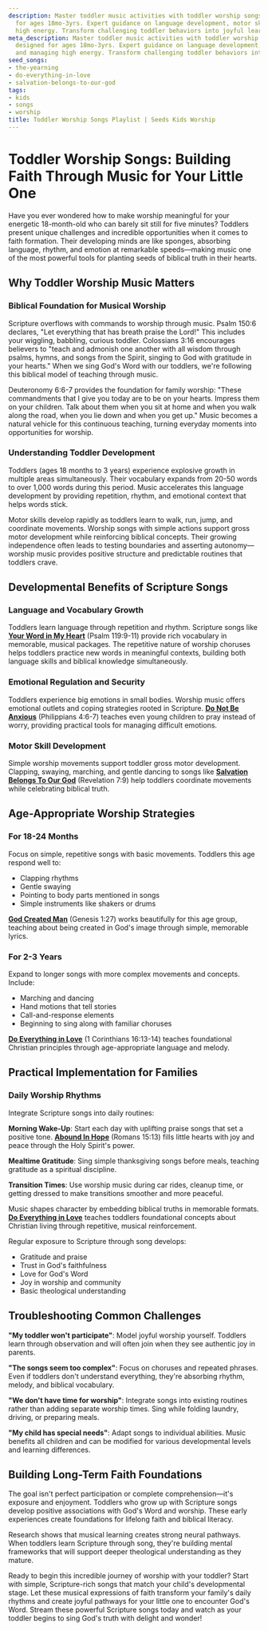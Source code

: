 ```yaml
---
description: Master toddler music activities with toddler worship songs playlist designed
  for ages 18mo-3yrs. Expert guidance on language development, motor skills, and managing
  high energy. Transform challenging toddler behaviors into joyful learning!
meta_description: Master toddler music activities with toddler worship songs playlist
  designed for ages 18mo-3yrs. Expert guidance on language development, motor skills,
  and managing high energy. Transform challenging toddler behaviors into joyful learning!
seed_songs:
- the-yearning
- do-everything-in-love
- salvation-belongs-to-our-god
tags:
- kids
- songs
- worship
title: Toddler Worship Songs Playlist | Seeds Kids Worship
---
```

# Toddler Worship Songs: Building Faith Through Music for Your Little One

Have you ever wondered how to make worship meaningful for your energetic 18-month-old who can barely sit still for five minutes? Toddlers present unique challenges and incredible opportunities when it comes to faith formation. Their developing minds are like sponges, absorbing language, rhythm, and emotion at remarkable speeds—making music one of the most powerful tools for planting seeds of biblical truth in their hearts.

## Why Toddler Worship Music Matters

### Biblical Foundation for Musical Worship

Scripture overflows with commands to worship through music. Psalm 150:6 declares, "Let everything that has breath praise the Lord!" This includes your wiggling, babbling, curious toddler. Colossians 3:16 encourages believers to "teach and admonish one another with all wisdom through psalms, hymns, and songs from the Spirit, singing to God with gratitude in your hearts." When we sing God's Word with our toddlers, we're following this biblical model of teaching through music.

Deuteronomy 6:6-7 provides the foundation for family worship: "These commandments that I give you today are to be on your hearts. Impress them on your children. Talk about them when you sit at home and when you walk along the road, when you lie down and when you get up." Music becomes a natural vehicle for this continuous teaching, turning everyday moments into opportunities for worship.

### Understanding Toddler Development

Toddlers (ages 18 months to 3 years) experience explosive growth in multiple areas simultaneously. Their vocabulary expands from 20-50 words to over 1,000 words during this period. Music accelerates this language development by providing repetition, rhythm, and emotional context that helps words stick.

Motor skills develop rapidly as toddlers learn to walk, run, jump, and coordinate movements. Worship songs with simple actions support gross motor development while reinforcing biblical concepts. Their growing independence often leads to testing boundaries and asserting autonomy—worship music provides positive structure and predictable routines that toddlers crave.

## Developmental Benefits of Scripture Songs

### Language and Vocabulary Growth

Toddlers learn language through repetition and rhythm. Scripture songs like **[Your Word in My Heart](https://seedskidsworship.com/product/your-word-in-my-heart-psalm-1199-11-2/)** (Psalm 119:9-11) provide rich vocabulary in memorable, musical packages. The repetitive nature of worship choruses helps toddlers practice new words in meaningful contexts, building both language skills and biblical knowledge simultaneously.

### Emotional Regulation and Security

Toddlers experience big emotions in small bodies. Worship music offers emotional outlets and coping strategies rooted in Scripture. **[Do Not Be Anxious](https://seedskidsworship.com/product/do-not-be-anxious-philippians-46-7-2/)** (Philippians 4:6-7) teaches even young children to pray instead of worry, providing practical tools for managing difficult emotions.

### Motor Skill Development

Simple worship movements support toddler gross motor development. Clapping, swaying, marching, and gentle dancing to songs like **[Salvation Belongs To Our God](https://seedskidsworship.com/product/salvation-belongs-to-our-god-revelation-79-2/)** (Revelation 7:9) help toddlers coordinate movements while celebrating biblical truth.

## Age-Appropriate Worship Strategies

### For 18-24 Months

Focus on simple, repetitive songs with basic movements. Toddlers this age respond well to:
- Clapping rhythms
- Gentle swaying
- Pointing to body parts mentioned in songs
- Simple instruments like shakers or drums

**[God Created Man](https://seedskidsworship.com/product/god-created-man-genesis-127/)** (Genesis 1:27) works beautifully for this age group, teaching about being created in God's image through simple, memorable lyrics.

### For 2-3 Years

Expand to longer songs with more complex movements and concepts. Include:
- Marching and dancing
- Hand motions that tell stories
- Call-and-response elements
- Beginning to sing along with familiar choruses

**[Do Everything in Love](https://seedskidsworship.com/product/do-everything-in-love-1-corinthians-1613-14-2/)** (1 Corinthians 16:13-14) teaches foundational Christian principles through age-appropriate language and melody.

## Practical Implementation for Families

### Daily Worship Rhythms

Integrate Scripture songs into daily routines:

**Morning Wake-Up**: Start each day with uplifting praise songs that set a positive tone. **[Abound In Hope](https://seedskidsworship.com/product/abound-in-hope-romans-1513/)** (Romans 15:13) fills little hearts with joy and peace through the Holy Spirit's power.

**Mealtime Gratitude**: Sing simple thanksgiving songs before meals, teaching gratitude as a spiritual discipline.

**Transition Times**: Use worship music during car rides, cleanup time, or getting dressed to make transitions smoother and more peaceful.

Music shapes character by embedding biblical truths in memorable formats. **[Do Everything in Love](https://seedskidsworship.com/product/do-everything-in-love-1-corinthians-1613-14-2/)** teaches toddlers foundational concepts about Christian living through repetitive, musical reinforcement.

Regular exposure to Scripture through song develops:
- Gratitude and praise
- Trust in God's faithfulness
- Love for God's Word
- Joy in worship and community
- Basic theological understanding

## Troubleshooting Common Challenges

**"My toddler won't participate"**: Model joyful worship yourself. Toddlers learn through observation and will often join when they see authentic joy in parents.

**"The songs seem too complex"**: Focus on choruses and repeated phrases. Even if toddlers don't understand everything, they're absorbing rhythm, melody, and biblical vocabulary.

**"We don't have time for worship"**: Integrate songs into existing routines rather than adding separate worship times. Sing while folding laundry, driving, or preparing meals.

**"My child has special needs"**: Adapt songs to individual abilities. Music benefits all children and can be modified for various developmental levels and learning differences.

## Building Long-Term Faith Foundations

The goal isn't perfect participation or complete comprehension—it's exposure and enjoyment. Toddlers who grow up with Scripture songs develop positive associations with God's Word and worship. These early experiences create foundations for lifelong faith and biblical literacy.

Research shows that musical learning creates strong neural pathways. When toddlers learn Scripture through song, they're building mental frameworks that will support deeper theological understanding as they mature.

Ready to begin this incredible journey of worship with your toddler? Start with simple, Scripture-rich songs that match your child's developmental stage. Let these musical expressions of faith transform your family's daily rhythms and create joyful pathways for your little one to encounter God's Word. Stream these powerful Scripture songs today and watch as your toddler begins to sing God's truth with delight and wonder!

<script type="application/ld+json">
{
  "@context": "https://schema.org",
  "@type": "Article",
  "headline": "Toddler Worship Songs Playlist",
  "author": {
    "@type": "Organization",
    "name": "Seeds Kids Worship"
  },
  "publisher": {
    "@type": "Organization",
    "name": "Seeds Kids Worship",
    "logo": {
      "@type": "ImageObject",
      "url": "https://seedskidsworship.com/logo.png"
    }
  },
  "datePublished": "2025-09-08T12:39:22.559465",
  "dateModified": "2025-09-08T12:39:22.559497",
  "description": "Master toddler music activities with toddler worship songs playlist designed for ages 18mo-3yrs. Expert guidance on language development, motor skills, and mana",
  "mainEntityOfPage": {
    "@type": "WebPage",
    "@id": "https://seedskidsworship.com/activities/toddler-worship-songs-playlist/"
  }
}
</script>

<script type="application/ld+json">
{
  "@context": "https://schema.org",
  "@type": "Product",
  "name": "The Yearning",
  "description": "A worship song about spiritual longing and yearning for God",
  "url": "https://seedskidsworship.com/product/the-yearning-isaiah-267-9/",
  "brand": {
    "@type": "Brand",
    "name": "Seeds Kids Worship"
  },
  "category": "Children's Christian Music",
  "album": "When You Lie Down: Lullabies & Scripture Songs"
}
</script>

<script type="application/ld+json">
{
  "@context": "https://schema.org",
  "@type": "Product",
  "name": "Do Everything in Love",
  "description": "A contemporary worship song teaching children to do everything in love based on 1 Corinthians 16:13-14. Emphasizes living with love as the foundation for all actions and relationships.",
  "url": "https://seedskidsworship.com/product/do-everything-in-love-1-corinthians-1613-14-2/",
  "brand": {
    "@type": "Brand",
    "name": "Seeds Kids Worship"
  },
  "category": "Children's Christian Music",
  "album": "Seeds of Courage"
}
</script>

<script type="application/ld+json">
{
  "@context": "https://schema.org",
  "@type": "Product",
  "name": "Salvation Belongs To Our God",
  "description": "Celebratory worship song proclaiming that salvation belongs to God from Revelation 7:9",
  "url": "https://seedskidsworship.com/product/salvation-belongs-to-our
